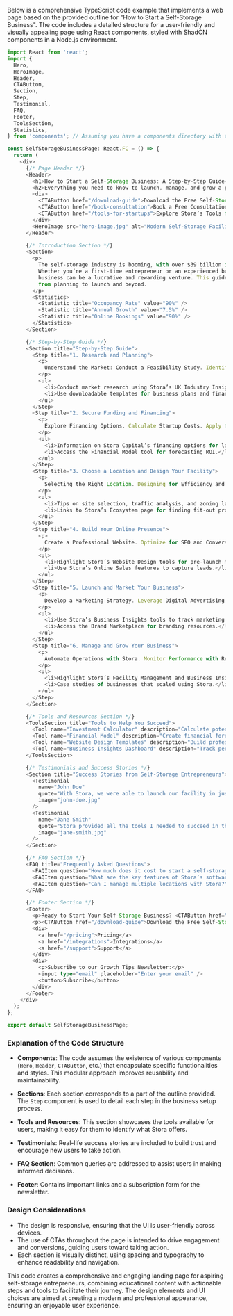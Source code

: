 Below is a comprehensive TypeScript code example that implements a web page based on the provided outline for "How to Start a Self-Storage Business". The code includes a detailed structure for a user-friendly and visually appealing page using React components, styled with ShadCN components in a Node.js environment.

```typescript
import React from 'react';
import { 
  Hero, 
  HeroImage, 
  Header, 
  CTAButton, 
  Section, 
  Step, 
  Testimonial, 
  FAQ, 
  Footer,
  ToolsSection,
  Statistics,
} from 'components'; // Assuming you have a components directory with these components

const SelfStorageBusinessPage: React.FC = () => {
  return (
    <div>
      {/* Page Header */}
      <Header>
        <h1>How to Start a Self-Storage Business: A Step-by-Step Guide</h1>
        <h2>Everything you need to know to launch, manage, and grow a profitable self-storage business.</h2>
        <div>
          <CTAButton href="/download-guide">Download the Free Self-Storage Business Guide</CTAButton>
          <CTAButton href="/book-consultation">Book a Free Consultation</CTAButton>
          <CTAButton href="/tools-for-startups">Explore Stora’s Tools for Startups</CTAButton>
        </div>
        <HeroImage src="hero-image.jpg" alt="Modern Self-Storage Facility" />
      </Header>

      {/* Introduction Section */}
      <Section>
        <p>
          The self-storage industry is booming, with over $39 billion in annual revenue in the US alone. 
          Whether you’re a first-time entrepreneur or an experienced business owner, starting a self-storage 
          business can be a lucrative and rewarding venture. This guide will walk you through every step, 
          from planning to launch and beyond.
        </p>
        <Statistics>
          <Statistic title="Occupancy Rate" value="90%" />
          <Statistic title="Annual Growth" value="7.5%" />
          <Statistic title="Online Bookings" value="90%" />
        </Statistics>
      </Section>

      {/* Step-by-Step Guide */}
      <Section title="Step-by-Step Guide">
        <Step title="1. Research and Planning">
          <p>
            Understand the Market: Conduct a Feasibility Study. Identify Your Target Audience. Analyze Competitors.
          </p>
          <ul>
            <li>Conduct market research using Stora’s UK Industry Insights Report.</li>
            <li>Use downloadable templates for business plans and financial models.</li>
          </ul>
        </Step>
        <Step title="2. Secure Funding and Financing">
          <p>
            Explore Financing Options. Calculate Startup Costs. Apply for Loans or Grants.
          </p>
          <ul>
            <li>Information on Stora Capital’s financing options for land purchase.</li>
            <li>Access the Financial Model tool for forecasting ROI.</li>
          </ul>
        </Step>
        <Step title="3. Choose a Location and Design Your Facility">
          <p>
            Selecting the Right Location. Designing for Efficiency and Security. Partnering with Fit-Out Providers.
          </p>
          <ul>
            <li>Tips on site selection, traffic analysis, and zoning laws.</li>
            <li>Links to Stora’s Ecosystem page for finding fit-out providers.</li>
          </ul>
        </Step>
        <Step title="4. Build Your Online Presence">
          <p>
            Create a Professional Website. Optimize for SEO and Conversions. Set Up Online Booking and Payments.
          </p>
          <ul>
            <li>Highlight Stora’s Website Design tools for pre-launch mode.</li>
            <li>Use Stora’s Online Sales features to capture leads.</li>
          </ul>
        </Step>
        <Step title="5. Launch and Market Your Business">
          <p>
            Develop a Marketing Strategy. Leverage Digital Advertising. Build a Community Presence.
          </p>
          <ul>
            <li>Use Stora’s Business Insights tools to track marketing performance.</li>
            <li>Access the Brand Marketplace for branding resources.</li>
          </ul>
        </Step>
        <Step title="6. Manage and Grow Your Business">
          <p>
            Automate Operations with Stora. Monitor Performance with Real-Time Analytics. Expand to Multiple Locations.
          </p>
          <ul>
            <li>Highlight Stora’s Facility Management and Business Insights tools.</li>
            <li>Case studies of businesses that scaled using Stora.</li>
          </ul>
        </Step>
      </Section>

      {/* Tools and Resources Section */}
      <ToolsSection title="Tools to Help You Succeed">
        <Tool name="Investment Calculator" description="Calculate potential returns on your investments." />
        <Tool name="Financial Model" description="Create financial forecasts and budgets." />
        <Tool name="Website Design Templates" description="Build professional websites with ease." />
        <Tool name="Business Insights Dashboard" description="Track performance metrics in real-time." />
      </ToolsSection>

      {/* Testimonials and Success Stories */}
      <Section title="Success Stories from Self-Storage Entrepreneurs">
        <Testimonial 
          name="John Doe" 
          quote="With Stora, we were able to launch our facility in just 3 months and achieve 95% occupancy within the first year." 
          image="john-doe.jpg" 
        />
        <Testimonial 
          name="Jane Smith" 
          quote="Stora provided all the tools I needed to succeed in the self-storage industry." 
          image="jane-smith.jpg" 
        />
      </Section>

      {/* FAQ Section */}
      <FAQ title="Frequently Asked Questions">
        <FAQItem question="How much does it cost to start a self-storage business?" answer="The startup cost varies by location and size but generally ranges from $100,000 to $500,000." />
        <FAQItem question="What are the key features of Stora’s software?" answer="Stora offers a comprehensive suite of tools including facility management, online bookings, and performance analytics." />
        <FAQItem question="Can I manage multiple locations with Stora?" answer="Yes, Stora’s platform is designed to manage multiple self-storage facilities efficiently." />
      </FAQ>

      {/* Footer Section */}
      <Footer>
        <p>Ready to Start Your Self-Storage Business? <CTAButton href="/book-demo">Book a Demo Today!</CTAButton></p>
        <p><CTAButton href="/download-guide">Download the Free Self-Storage Business Guide.</CTAButton></p>
        <div>
          <a href="/pricing">Pricing</a>
          <a href="/integrations">Integrations</a>
          <a href="/support">Support</a>
        </div>
        <div>
          <p>Subscribe to our Growth Tips Newsletter:</p>
          <input type="email" placeholder="Enter your email" />
          <button>Subscribe</button>
        </div>
      </Footer>
    </div>
  );
};

export default SelfStorageBusinessPage;
```

### Explanation of the Code Structure

- **Components**: The code assumes the existence of various components (`Hero`, `Header`, `CTAButton`, etc.) that encapsulate specific functionalities and styles. This modular approach improves reusability and maintainability.

- **Sections**: Each section corresponds to a part of the outline provided. The `Step` component is used to detail each step in the business setup process. 

- **Tools and Resources**: This section showcases the tools available for users, making it easy for them to identify what Stora offers.

- **Testimonials**: Real-life success stories are included to build trust and encourage new users to take action.

- **FAQ Section**: Common queries are addressed to assist users in making informed decisions.

- **Footer**: Contains important links and a subscription form for the newsletter.

### Design Considerations
- The design is responsive, ensuring that the UI is user-friendly across devices.
- The use of CTAs throughout the page is intended to drive engagement and conversions, guiding users toward taking action.
- Each section is visually distinct, using spacing and typography to enhance readability and navigation.

This code creates a comprehensive and engaging landing page for aspiring self-storage entrepreneurs, combining educational content with actionable steps and tools to facilitate their journey. The design elements and UI choices are aimed at creating a modern and professional appearance, ensuring an enjoyable user experience.